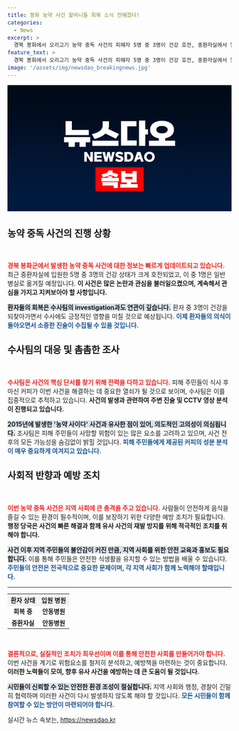 ```yaml
---
title: 봉화 농약 사건 할머니들 회복 소식 전해졌다!
categories:
  - News
excerpt: >
  경북 봉화에서 오리고기 농약 중독 사건의 피해자 5명 중 3명이 건강 호전, 중환자실에서 일반병실로 이동. 회복된 환자들과의 면담을 통해 수사에 활기를 더할 예정이다. 커피가 사건의 중요한 단서로 지목되며 수사팀은 집중 수사를 이어가고 있다.
feature_text: >
  경북 봉화에서 오리고기 농약 중독 사건의 피해자 5명 중 3명이 건강 호전, 중환자실에서 일반병실로 이동. 회복된 환자들과의 면담을 통해 수사에 활기를 더할 예정이다. 커피가 사건의 중요한 단서로 지목되며 수사팀은 집중 수사를 이어가고 있다.
image: '/assets/img/newsdao_breakingnews.jpg'
---
```


<p><img src="/assets/img/newsdao_breakingnews.jpg" alt="firstkoreanews 속보" /></p>

<h2 data-ke-size="size26">농약 중독 사건의 진행 상황</h2>

<p data-ke-size="size16">&nbsp;</p>

<p><b><span style="color: #ee2323;">경북 봉화군에서 발생한 농약 중독 사건에 대한 정보는 빠르게 업데이트되고 있습니다.</span></b> 최근 중환자실에 입원한 5명 중 3명의 건강 상태가 크게 호전되었고, 이 중 1명은 일반 병실로 옮겨질 예정입니다. <b>이 사건은 많은 논란과 관심을 불러일으켰으며, 계속해서 관심을 가지고 지켜보아야 할 사항입니다.</b> </p>

<p><b><span style="background-color: #21538527;">환자들의 회복은 수사팀의 investigation과도 연관이 깊습니다.</span></b> 환자 중 3명이 건강을 되찾아가면서 수사에도 긍정적인 영향을 미칠 것으로 예상됩니다. <b><span style="color: #1a5490;">이제 환자들의 의식이 돌아오면서 소중한 진술이 수집될 수 있을 것입니다.</span></b></p>

<h2 data-ke-size="size26">수사팀의 대응 및 촘촘한 조사</h2>

<p data-ke-size="size16">&nbsp;</p>

<p><b><span style="color: #ee2323;">수사팀은 사건의 핵심 단서를 찾기 위해 전력을 다하고 있습니다.</span></b> 피해 주민들이 식사 후 마신 커피가 이번 사건을 해결하는 데 중요한 열쇠가 될 것으로 보이며, 수사팀은 이를 집중적으로 추적하고 있습니다. <b>사건의 발생과 관련하여 주변 진술 및 CCTV 영상 분석이 진행되고 있습니다.</b> </p>

<p><b><span style="background-color: #21538527;">2015년에 발생한 '농약 사이다' 사건과 유사한 점이 있어, 의도적인 고의성이 의심됩니다.</span></b> 조사팀은 피해 주민들이 사망할 위험이 있는 많은 요소를 고려하고 있으며, 사건 전후의 모든 가능성을 숨김없이 밝힐 것입니다. <b><span style="color: #1a5490;">피해 주민들에게 제공된 커피의 성분 분석이 매우 중요하게 여겨지고 있습니다.</span></b></p>

<h2 data-ke-size="size26">사회적 반향과 예방 조치</h2>

<p data-ke-size="size16">&nbsp;</p>

<p><b><span style="color: #ee2323;">이번 농약 중독 사건은 지역 사회에 큰 충격을 주고 있습니다.</span></b> 사람들이 안전하게 음식을 즐길 수 있는 환경이 필수적이며, 이를 보장하기 위한 다양한 예방 조치가 필요합니다. <b>행정 당국은 사건의 빠른 해결과 함께 유사 사건의 재발 방지를 위해 적극적인 조치를 취해야 합니다.</b> </p>

<p><b><span style="background-color: #21538527;">사건 이후 지역 주민들의 불안감이 커진 만큼, 지역 사회를 위한 안전 교육과 홍보도 필요합니다.</span></b> 이를 통해 주민들은 안전한 식생활을 유지할 수 있는 방법을 배울 수 있습니다. <b><span style="color: #1a5490;">주민들의 안전은 전국적으로 중요한 문제이며, 각 지역 사회가 함께 노력해야 할때입니다.</span></b></p>

<hr>

<table style="width:100%; border-collapse: collapse;">
  <tr>
    <th style="text-align: center; background-color:#f2f2f2;"><b>환자 상태</b></th>
    <th style="text-align: center; background-color:#f2f2f2;"><b>입원 병원</b></th>
  </tr>
  <tr>
    <td style="text-align: center; height: 17px;"><b>회복 중</b></td>
    <td style="text-align: center; height: 17px;"><b>안동병원</b></td>
  </tr>
  <tr>
    <td style="text-align: center; height: 17px;"><b>중환자실</b></td>
    <td style="text-align: center; height: 17px;"><b>안동병원</b></td>
  </tr>
</table>

<p data-ke-size="size16">&nbsp;</p>

<p><b><span style="color: #ee2323;">결론적으로, 실질적인 조치가 최우선이며 이를 통해 안전한 사회를 만들어가야 합니다.</span></b> 이번 사건을 계기로 위험요소를 철저히 분석하고, 예방책을 마련하는 것이 중요합니다. <b>이러한 노력들이 모여, 향후 유사 사건을 예방하는 데 큰 도움이 될 것입니다.</b> </p>

<p><b><span style="background-color: #21538527;">시민들이 신뢰할 수 있는 안전한 환경 조성이 절실합니다.</span></b> 지역 사회와 행정, 경찰이 긴밀히 협력하며 이러한 사건이 다시 발생하지 않도록 해야 할 것입니다. <b><span style="color: #1a5490;">모든 시민들이 함께 참여할 수 있는 방안이 마련되어야 합니다.</span></b></p>
실시간 뉴스 속보는, <a href="https://newsdao.kr" rel="dofollow">https://newsdao.kr</a>


